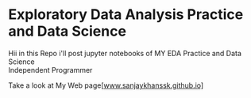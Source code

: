 # Exploratory Data Analysis Practice and Data Science 
Hii in this Repo i'll post jupyter notebooks of MY EDA Practice and Data Science
<br>
Independent Programmer

Take a look at My Web page[www.sanjaykhanssk.github.io]
